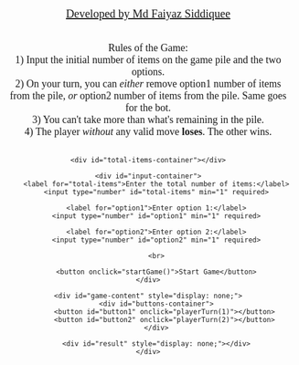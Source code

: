 <html lang="en">
<head>
    <meta charset="UTF-8">
    <meta name="viewport" content="width=device-width, initial-scale=1.0">
    <style>
        body {
            font-family: 'Georgia', serif;
            text-align: center;
            margin-top: 50px;
        }
        #game-container {
            display: flex;
            flex-direction: column;
            align-items: center;
        }
        #total-items-container {
            margin-top: 20px;
            font-size: 32px;
        }
        #buttons-container {
            margin-top: 20px;
        }
        button {
            padding: 15px 30px;
            font-size: 24px;
            margin: 0 15px;
            cursor: pointer;
        }
        #result {
            margin-top: 20px;
            font-size: 32px;
        }
        #input-container {
            margin-top: 40px;
            display: flex;
            flex-direction: column;
            align-items: center;
        }
        label {
            margin: 15px 0;
            font-size: 24px;
        }
        input {
            padding: 10px;
            font-size: 18px;
        }
    </style>
</head>
<body>

<div id="game-container">
    <p style="font-size: 20px;">
        <u>Developed by Md Faiyaz Siddiquee</u>
    </p>
    <p style="font-size: 18px;">
        Rules of the Game:<br>
        1) Input the initial number of items on the game pile and the two options.<br>
        2) On your turn, you can <i> either </i> remove option1 number of items from the pile, <i> or </i> option2 number of items from the pile. Same goes for the bot.<br>
        3) You can't take more than what's remaining in the pile.<br>
        4) The player <i> without </i> any valid move <b>loses</b>. The other wins.
    </p>
    
    <div id="total-items-container"></div>

    <div id="input-container">
        <label for="total-items">Enter the total number of items:</label>
        <input type="number" id="total-items" min="1" required>
        
        <label for="option1">Enter option 1:</label>
        <input type="number" id="option1" min="1" required>

        <label for="option2">Enter option 2:</label>
        <input type="number" id="option2" min="1" required>

        <br>

        <button onclick="startGame()">Start Game</button>
    </div>

    <div id="game-content" style="display: none;">
        <div id="buttons-container">
            <button id="button1" onclick="playerTurn(1)"></button>
            <button id="button2" onclick="playerTurn(2)"></button>
        </div>

        <div id="result" style="display: none;"></div>
    </div>
</div>

<script>
   	let totalItems;
    let option1;
    let option2;
    let playerTurnFlag;
    let botLastMove;

    function play(x, y, n) {
        let a = Math.min(x, y);
        let b = Math.max(x, y);
        
        let li = [];
        let status = "W";
        
        for (let i = 0; i < b; i++) {
            if (i % a === 0) {
                status = (status === "W") ? "L" : "W";
            }
            li.push((i === b - 1) ? "W" : status);
        }
        
        return (n < b) ? li[n] : ((play(x, y, n - x) === "L" || play(x, y, n - y) === "L") ? "W" : "L");
    }

    function startGame() {
        totalItems = parseInt(document.getElementById('total-items').value);
        option1 = parseInt(document.getElementById('option1').value);
        option2 = parseInt(document.getElementById('option2').value);

        if (option1 < 0 || option2 < 0 || totalItems < 0 || option1 > totalItems || option2 > totalItems) {
            alert("Invalid parameters. Game terminated.");
            return;
        }

        document.getElementById('input-container').style.display = 'none';
        document.getElementById('game-content').style.display = 'block';

        updateTotalItems();

        if (play(option1, option2, totalItems) === "L") {
            document.getElementById('result').innerText = "Okay, you go first!";
            playerTurnFlag = true;
        } else {
            const botChoice = play(option1, option2, totalItems - option1) === "L" ? option1 : option2;
            totalItems -= botChoice;

            updateTotalItems();

            document.getElementById('result').innerText = `Okay, I go first!\nI take ${botChoice} item(s). Items remaining: ${totalItems}`;
            document.getElementById('result').style.display = 'block';
            botLastMove = botChoice;
            playerTurnFlag = true;
        }

        document.getElementById('buttons-container').style.display = 'block';
        updateButtonLabels();
        checkValidMoves();
    }

    function updateTotalItems() {
        document.getElementById('total-items-container').innerText = `Items remaining: ${totalItems}`;
    }

    function updateButtonLabels() {
        document.getElementById('button1').innerText = option1;
        document.getElementById('button2').innerText = option2;
    }

    function playerTurn(playerChoice) {
        if (playerTurnFlag) {
            const choice = (playerChoice === 1) ? option1 : option2;

            totalItems -= choice;
            updateTotalItems();

            makeBotMove();
        }
    }

    function makeBotMove() {
        document.getElementById('buttons-container').style.display = 'none';
        document.getElementById('result').innerText = "The bot is thinking...";
        document.getElementById('result').style.display = 'block';

        setTimeout(() => {
            const botChoice = play(option1, option2, totalItems - option1) === "L" ? option1 : option2;
            totalItems -= botChoice;

            updateTotalItems();

            document.getElementById('result').innerText = `I take ${botChoice} item(s). Items remaining: ${totalItems}`;
            document.getElementById('result').style.display = 'block';
            botLastMove = botChoice;

            checkValidMoves();

            if (totalItems <= 0) {
                setTimeout(() => {
                    document.getElementById('result').innerText = `I take ${botLastMove} item(s). Items remaining: ${totalItems}\nYou have no valid moves! The bot won!`;
                    document.getElementById('result').style.display = 'block';
                }, 1000);
            } else {
                document.getElementById('buttons-container').style.display = 'block';
                disableButtonsIfNegative();
            }
        }, 1000);
    }

    function checkValidMoves() {
        if (totalItems <= Math.min(option1, option2)) {
            document.getElementById('button1').disabled = true;
            document.getElementById('button2').disabled = true;
            document.getElementById('result').innerText = `I take ${botLastMove} item(s). Items remaining: ${totalItems}\nYou have no valid moves! The bot won!`;
            document.getElementById('result').style.display = 'block';
            document.getElementById('buttons-container').style.display = 'none';
        }
    }

    function disableButtonsIfNegative() {
        document.getElementById('button1').disabled = totalItems - option1 < 0;
        document.getElementById('button2').disabled = totalItems - option2 < 0;
    }
</script>

</body>
</html>
